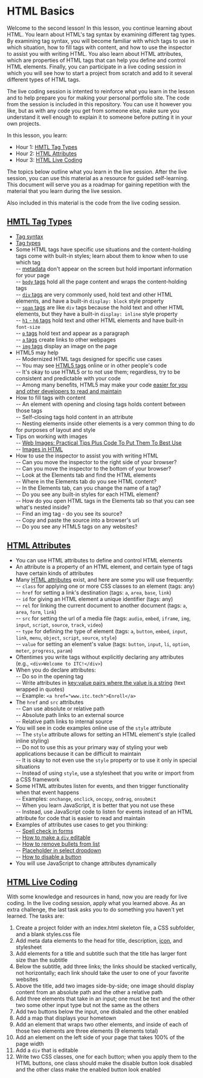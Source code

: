 # HTML Basics  

Welcome to the second lesson! In this lesson, you continue learning about HTML. You learn about HTML's tag syntax by examining different tag types. By examining tag syntax, you will become familiar with which tags to use in which situation, how to fill tags with content, and how to use the inspector to assist you with writing HTML. You also learn about HTML attributes, which are properties of HTML tags that can help you define and control HTML elements. Finally, you can participate in a live coding session in which you will see how to start a project from scratch and add to it several different types of HTML tags.  

The live coding session is intented to reinforce what you learn in the lesson and to help prepare you for making your personal portfolio site. The code from the session is included in this repository. You can use it however you like, but as with any code you get from someone else, make sure you understand it well enough to explain it to someone before putting it in your own projects.  

In this lesson, you learn:  

- Hour 1: [HMTL Tag Types](#html-tag-types)    
- Hour 2: [HTML Attributes](#html-attributes)   
- Hour 3: [HTML Live Coding](#html-live-coding)  

The topics below outline what you learn in the live session. After the live session, you can use this material as a resource for guided self-learning. This document will serve you as a roadmap for gaining repetition with the material that you learn during the live session.   

Also included in this material is the code from the live coding session.  

## [HMTL Tag Types](#html-tag-types)  
 - [Tag syntax](https://developer.mozilla.org/en-US/docs/Learn/Getting_started_with_the_web/HTML_basics)  
 - [Tag types](https://www.w3schools.com/tags/)  
 - Some HTML tags have specific use situations and the content-holding tags come with built-in styles; learn about them to know when to use which tag   
    -- [metadata](https://html.com/document/metadata/) don't appear on the screen but hold important information for your page   
    -- [`body` tags](https://www.w3schools.com/tags/tag_body.asp) hold all the page content and wraps the content-holding tags  
    -- [`div` tags](https://www.w3schools.com/tags/tag_div.asp) are very commonly used, hold text and other HTML elements, and have a built-in `display: block` style property  
    -- [`span` tags](https://www.w3schools.com/tags/tag_span.asp) are like `div` tags because the hold text and other HTML elements, but they have a built-in `display: inline` style property      
    -- [`h1` - `h6` tags](https://www.w3schools.com/tags/tag_hn.asp) hold text and other HTML elements and have built-in `font-size`    
    -- [`p` tags](https://www.w3schools.com/tags/tag_p.asp) hold text and appear as a paragraph       
    -- [`a` tags](https://www.w3schools.com/tags/tag_a.asp) create links to other webpages     
    -- [`img` tags](https://www.w3schools.com/tags/tag_img.asp) display an image on the page  
  - HTML5 may help  
    -- Modernized HTML tags designed for specific use cases  
    -- You may see [HTML5 tags](https://html.com/document/) online or in other people's code  
    -- It's okay to use HTML5 or to not use them; regardless, try to be consistent and predictable with your code  
    -- Among many benefits, HTML5 may make your code [easier for you and other developers to read and maintain](https://html.com/html5/)  
  - How to fill tags with content  
    -- An element with opening and closing tags holds content between those tags   
    -- Self-closing tags hold content in an attribute  
    -- Nesting elements inside other elements is a very common thing to do for purposes of layout and style  
  - Tips on working with images  
    -- [Web Images: Practical Tips Plus Code To Put Them To Best Use](https://html.com/images/)  
    -- [Images in HTML](https://developer.mozilla.org/en-US/docs/Learn/HTML/Multimedia_and_embedding/Images_in_HTML)    
  - How to use the inspector to assist you with writing HTML  
    -- Can you move the inspector to the right side of your browser?  
    -- Can you move the inspector to the bottom of your browser?  
    -- Look at the Elements tab and find the HTML elements  
    -- Where in the Elements tab do you see HTML content?  
    -- In the Elements tab, can you change the name of a tag?  
    -- Do you see any built-in styles for each HTML element?  
    -- How do you open HTML tags in the Elements tab so that you can see what's nested inside?  
    -- Find an img tag - do you see its source?   
    -- Copy and paste the source into a browser's url  
    -- Do you see any HTML5 tags on any websites?  

## [HTML Attributes](#html-attributes)   

  - You can use HTML attributes to define and control HTML elements  
  - An attribute is a property of an HTML element, and certain type of tags have certain kinds of attributes  
  - Many [HTML attributes](https://www.w3schools.com/tags/ref_attributes.asp) exist, and here are some you will use frequently:  
    -- `class` for applying one or more CSS classes to an element (tags: any)  
    -- `href` for setting a link's destination (tags: `a`, `area`, `base`, `link`)  
    -- `id` for giving an HTML element a unique identifier (tags: any)    
    -- `rel` for linking the current document to another document (tags: `a`, `area`, `form`, `link`)    
    -- `src` for setting the url of a media file (tags: `audio`, `embed`, `iframe`, `img`, `input`, `script`, `source`, `track`, `video`)    
    -- `type` for defining the type of element (tags: `a`, `button`, `embed`, `input`, `link`, `menu`, `object`, `script`, `source`, `style`)  
    -- `value` for setting an element's value (tags: `button`, `input`, `li`, `option`, `meter`, `progress`, `param`)    
  - Oftentimes you write tags without explicitly declaring any attributes (e.g., `<div>Welcome to ITC!</div>`)  
  - When you do declare attributes:   
    -- Do so in the opening tag   
    -- Write attributes in [key:value pairs where the value is a string](https://www.tutorialrepublic.com/html-tutorial/html-attributes.php) (text wrapped in quotes)    
    -- Example: `<a href="www.itc.tech">Enroll</a>`  
  - The `href` and `src` attributes    
    -- Can use absolute or relative path    
    -- Absolute path links to an external source    
    -- Relative path links to internal source    
  - You will see in code examples online use of the `style` attribute    
    -- The `style` attribute allows for setting an HTML element's style (called inline styling)    
    -- Do not to use this as your primary way of styling your web applications because it can be difficult to maintain    
    -- It is okay to not even use the `style` property or to use it only in special situations    
    -- Instead of using `style`, use a stylesheet that you write or import from a CSS framework  
  - Some HTML attributes listen for events, and then trigger functionality when that event happens    
    -- Examples: `onchange`, `onclick`, `oncopy`, `ondrag`, `onsubmit`    
    -- When you learn JavaScript, it is better that you not use these    
    -- Instead, use JavaScript code to listen for events instead of an HTML attribute for code that is easier to read and maintain    
  - Examples of attributes use cases to get you thinking:  
    -- [Spell check in forms](https://www.tutorialrepublic.com/faq/how-to-disable-spell-checking-in-html-forms.php)  
    -- [How to make a `div` editable](https://www.tutorialrepublic.com/faq/how-to-make-a-div-element-editable-in-html.php)  
    -- [How to remove bullets from list](https://www.tutorialrepublic.com/faq/how-to-create-an-unordered-list-without-any-bullets-in-html.php)  
    -- [Placeholder in select dropdown](https://www.tutorialrepublic.com/faq/how-to-make-a-placeholder-for-a-select-box-in-html.php)  
    -- [How to disable a button](https://www.w3schools.com/tags/att_button_disabled.asp)  
  - You will use JavaScript to change attributes dynamically  
    
## [HTML Live Coding](#html-live-coding)  
 
With some knowledge and resources in hand, now you are ready for live coding. In the live coding session, apply what you learned above. As an extra challenge, the last task asks you to do something you haven't yet learned. The tasks are:  
 
 1. Create a project folder with an index.html skeleton file, a CSS subfolder, and a blank styles.css file  
 2. Add meta data elements to the head for title, description, [icon](https://stackoverflow.com/questions/4888377/how-to-add-a-browser-tab-icon-favicon-for-a-website), and stylesheet  
 3. Add elements for a title and subtitle such that the title has larger font size than the subtitle  
 4. Below the subtitle, add three links; the links should be stacked vertically, not horizontally; each link should take the user to one of your favorite websites  
 5. Above the title, add two images side-by-side; one image should display content from an absolute path and the other a relative path  
 6. Add three elements that take in an input; one must be text and the other two some other input type but not the same as the others   
 7. Add two buttons below the input, one disbaled and the other enabled   
 8. Add a map that displays your hometown 
 9. Add an element that wraps two other elements, and inside of each of those two elements are three elements (9 elements total)  
 10. Add an element on the left side of your page that takes 100% of the page width
 11. Add a `div` that is editable  
 12. Write two CSS classes, one for each button; when you apply them to the HTML buttons, one class should make the disable button look disabled and the other class make the enabled button look enabled  

